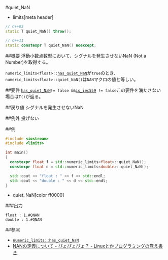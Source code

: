 #quiet_NaN
* limits[meta header]

```cpp
// C++03
static T quiet_NaN() throw();

// C++11
static constexpr T quiet_NaN() noexcept;
```

##概要
浮動小数点数型において、シグナルを発生させないNaN (Not a Number)を取得する。  

`numeric_limits<float>::`[`has_quiet_NaN`](./has_quiet_nan.md)が`true`のとき、`numeric_limits<float>::quiet_NaN()`は`NAN`マクロの値と等しい。


##要件
[`has_quiet_NaN`](./has_quiet_nan.md)` != false && `[`is_iec559`](./is_iec559.md)` != false`この要件を満たさない場合は`T()`が返る。


##戻り値
シグナルを発生させないNaN


##例外
投げない


##例
```cpp
#include <iostream>
#include <limits>

int main()
{
  constexpr float f = std::numeric_limits<float>::quiet_NaN();
  constexpr float d = std::numeric_limits<double>::quiet_NaN();

  std::cout << "float : " << f << std::endl;
  std::cout << "double : " << d << std::endl;
}
```
* quiet_NaN[color ff0000]

###出力
```
float : 1.#QNAN
double : 1.#QNAN
```

##参照
* [`numeric_limits::has_quiet_NaN`](./quiet_nan.md)
* [NANの定義について - ぴょぴょぴょ？ - Linuxとかプログラミングの覚え書き](http://d.hatena.ne.jp/pyopyopyo/20100330/p1)

